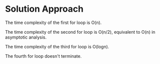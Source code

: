 # Solution Approach

The time complexity of the first for loop is O(n). 

The time complexity of the second for loop is O(n/2), equivalent to O(n) in asymptotic analysis. 

The time complexity of the third for loop is O(logn). 

The fourth for loop doesn't terminate. 
